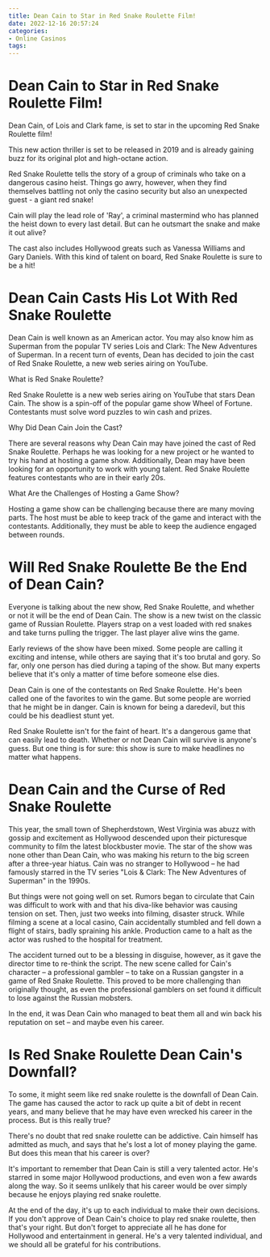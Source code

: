 ```yaml
---
title: Dean Cain to Star in Red Snake Roulette Film!
date: 2022-12-16 20:57:24
categories:
- Online Casinos
tags:
---
```



#  Dean Cain to Star in Red Snake Roulette Film!

Dean Cain, of Lois and Clark fame, is set to star in the upcoming Red Snake Roulette film!

This new action thriller is set to be released in 2019 and is already gaining buzz for its original plot and high-octane action.

Red Snake Roulette tells the story of a group of criminals who take on a dangerous casino heist. Things go awry, however, when they find themselves battling not only the casino security but also an unexpected guest - a giant red snake!

Cain will play the lead role of 'Ray', a criminal mastermind who has planned the heist down to every last detail. But can he outsmart the snake and make it out alive?

The cast also includes Hollywood greats such as Vanessa Williams and Gary Daniels. With this kind of talent on board, Red Snake Roulette is sure to be a hit!

#  Dean Cain Casts His Lot With Red Snake Roulette

Dean Cain is well known as an American actor. You may also know him as Superman from the popular TV series Lois and Clark: The New Adventures of Superman. In a recent turn of events, Dean has decided to join the cast of Red Snake Roulette, a new web series airing on YouTube.

What is Red Snake Roulette?

Red Snake Roulette is a new web series airing on YouTube that stars Dean Cain. The show is a spin-off of the popular game show Wheel of Fortune. Contestants must solve word puzzles to win cash and prizes.

Why Did Dean Cain Join the Cast?

There are several reasons why Dean Cain may have joined the cast of Red Snake Roulette. Perhaps he was looking for a new project or he wanted to try his hand at hosting a game show. Additionally, Dean may have been looking for an opportunity to work with young talent. Red Snake Roulette features contestants who are in their early 20s.

What Are the Challenges of Hosting a Game Show?

Hosting a game show can be challenging because there are many moving parts. The host must be able to keep track of the game and interact with the contestants. Additionally, they must be able to keep the audience engaged between rounds.

#  Will Red Snake Roulette Be the End of Dean Cain?

Everyone is talking about the new show, Red Snake Roulette, and whether or not it will be the end of Dean Cain. The show is a new twist on the classic game of Russian Roulette. Players strap on a vest loaded with red snakes and take turns pulling the trigger. The last player alive wins the game.

Early reviews of the show have been mixed. Some people are calling it exciting and intense, while others are saying that it's too brutal and gory. So far, only one person has died during a taping of the show. But many experts believe that it's only a matter of time before someone else dies.

Dean Cain is one of the contestants on Red Snake Roulette. He's been called one of the favorites to win the game. But some people are worried that he might be in danger. Cain is known for being a daredevil, but this could be his deadliest stunt yet.

Red Snake Roulette isn't for the faint of heart. It's a dangerous game that can easily lead to death. Whether or not Dean Cain will survive is anyone's guess. But one thing is for sure: this show is sure to make headlines no matter what happens.

#  Dean Cain and the Curse of Red Snake Roulette

This year, the small town of Shepherdstown, West Virginia was abuzz with gossip and excitement as Hollywood descended upon their picturesque community to film the latest blockbuster movie. The star of the show was none other than Dean Cain, who was making his return to the big screen after a three-year hiatus. Cain was no stranger to Hollywood – he had famously starred in the TV series "Lois & Clark: The New Adventures of Superman" in the 1990s.

But things were not going well on set. Rumors began to circulate that Cain was difficult to work with and that his diva-like behavior was causing tension on set. Then, just two weeks into filming, disaster struck. While filming a scene at a local casino, Cain accidentally stumbled and fell down a flight of stairs, badly spraining his ankle. Production came to a halt as the actor was rushed to the hospital for treatment.

The accident turned out to be a blessing in disguise, however, as it gave the director time to re-think the script. The new scene called for Cain's character – a professional gambler – to take on a Russian gangster in a game of Red Snake Roulette. This proved to be more challenging than originally thought, as even the professional gamblers on set found it difficult to lose against the Russian mobsters.

In the end, it was Dean Cain who managed to beat them all and win back his reputation on set – and maybe even his career.

#  Is Red Snake Roulette Dean Cain's Downfall?

To some, it might seem like red snake roulette is the downfall of Dean Cain. The game has caused the actor to rack up quite a bit of debt in recent years, and many believe that he may have even wrecked his career in the process. But is this really true?

There's no doubt that red snake roulette can be addictive. Cain himself has admitted as much, and says that he's lost a lot of money playing the game. But does this mean that his career is over?

It's important to remember that Dean Cain is still a very talented actor. He's starred in some major Hollywood productions, and even won a few awards along the way. So it seems unlikely that his career would be over simply because he enjoys playing red snake roulette.

At the end of the day, it's up to each individual to make their own decisions. If you don't approve of Dean Cain's choice to play red snake roulette, then that's your right. But don't forget to appreciate all he has done for Hollywood and entertainment in general. He's a very talented individual, and we should all be grateful for his contributions.